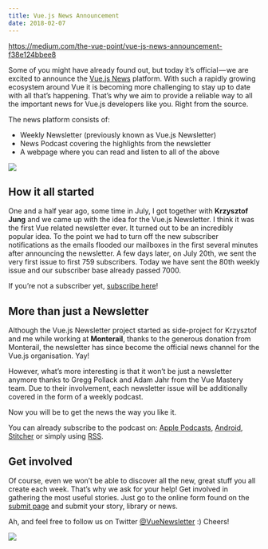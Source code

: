 ```yaml
---
title: Vue.js News Announcement
date: 2018-02-07
---
```


https://medium.com/the-vue-point/vue-js-news-announcement-f38e124bbee8

Some of you might have already found out, but today it’s official — we are excited to announce the [Vue.js News](https://news.vuejs.org/) platform. With such a rapidly growing ecosystem around Vue it is becoming more challenging to stay up to date with all that’s happening. That’s why we aim to provide a reliable way to all the important news for Vue.js developers like you. Right from the source.

The news platform consists of:

- Weekly Newsletter (previously known as Vue.js Newsletter)
- News Podcast covering the highlights from the newsletter
- A webpage where you can read and listen to all of the above

![](https://cdn-images-1.medium.com/max/800/1*XdYh6S39pHhmPMKfxmPOug.png)

## How it all started
One and a half year ago, some time in July, I got together with **Krzysztof Jung** and we came up with the idea for the Vue.js Newsletter. I think it was the first Vue related newsletter ever. It turned out to be an incredibly popular idea. To the point we had to turn off the new subscriber notifications as the emails flooded our mailboxes in the first several minutes after announcing the newsletter. A few days later, on July 20th, we sent the very first issue to first 759 subscribers. Today we have sent the 80th weekly issue and our subscriber base already passed 7000.

If you’re not a subscriber yet, [subscribe here](https://news.vuejs.org/subscribe)!

## More than just a Newsletter
Although the Vue.js Newsletter project started as side-project for Krzysztof and me while working at **Monterail**, thanks to the generous donation from Monterail, the newsletter has since become the official news channel for the Vue.js organisation. Yay!

However, what’s more interesting is that it won’t be just a newsletter anymore thanks to Gregg Pollack and Adam Jahr from the Vue Mastery team. Due to their involvement, each newsletter issue will be additionally covered in the form of a weekly podcast.

Now you will be to get the news the way you like it.

You can already subscribe to the podcast on: [Apple Podcasts](https://itunes.apple.com/us/podcast/the-official-vue-news/id1329151772), [Android](https://subscribeonandroid.com/vuenews.fireside.fm/rss), [Stitcher](https://www.stitcher.com/podcast/code-pop/the-official-vue-news) or simply using [RSS](https://vuenews.fireside.fm/rss).

## Get involved
Of course, even we won’t be able to discover all the new, great stuff you all create each week. That’s why we ask for your help! Get involved in gathering the most useful stories. Just go to the online form found on the [submit page](https://news.vuejs.org/submit) and submit your story, library or news.

Ah, and feel free to follow us on Twitter [@VueNewsletter](https://twitter.com/VueNewsletter) :)
Cheers!

![](https://cdn-images-1.medium.com/max/1000/1*_kTv9_CpXugN6JqIYsyEwQ.png)
